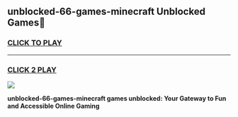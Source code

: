 
## unblocked-66-games-minecraft Unblocked Games👋
<h3>
<a href="https://news.freeplayer.one?title=unblocked-66-games-minecraft&ref=16F">CLICK TO PLAY</a></h3>
<hr>

<h3>
<a href="https://news.freeplayer.one?title=unblocked-66-games-minecraft&ref=16F">CLICK 2 PLAY</a>
  
</h3>

<a href="https://news.freeplayer.one?title=unblocked-66-games-minecraft&ref=16F/"><img src="https://clearcache.store/games.png"></a>


**unblocked-66-games-minecraft games unblocked: Your Gateway to Fun and Accessible Online Gaming**
